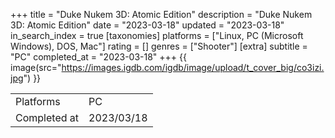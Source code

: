 +++
title = "Duke Nukem 3D: Atomic Edition"
description = "Duke Nukem 3D: Atomic Edition"
date = "2023-03-18"
updated = "2023-03-18"
in_search_index = true
[taxonomies]
platforms = ["Linux, PC (Microsoft Windows), DOS, Mac"]
rating = []
genres = ["Shooter"]
[extra]
subtitle = "PC"
completed_at = "2023-03-18"
+++
{{ image(src="https://images.igdb.com/igdb/image/upload/t_cover_big/co3izi.jpg") }}

|              |            |
| ------------ | ---------- |
| Platforms    | PC |
| Completed at | 2023/03/18 |

